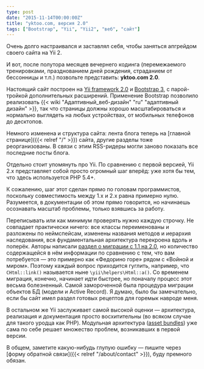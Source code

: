 ```yaml
---
type: post
date: "2015-11-14T00:00:00Z"
title: "yktoo.com, версия 2.0"
tags: ["Bootstrap", "Yii", "Yii2", "веб", "сайт"]
---
```


Очень долго настраивался и заставлял себя, чтобы заняться апгрейдом своего сайта на Yii 2.

И вот, после полутора месяцев вечернего кодинга (перемежаемого тренировками, празднованием дней рождения, страданием от бессонницы и т.п.) позвольте представить: **yktoo.com 2.0**.

Настоящий сайт построен на [Yii framework 2.0](http://www.yiiframework.com/) и [Bootstrap 3](http://getbootstrap.com/), с парой-тройкой дополнительных расширений. Применение Bootstrap позволило реализовать {{< wiki "Адаптивный_веб-дизайн" "ru" "адаптивный дизайн" >}}, так что страницы должны хорошо масштабироваться и нормально выглядеть на любых устройствах, от мобильных телефонов до десктопов.

Немного изменена и структура сайта: лента блога теперь на [главной странице]({{< relref "/" >}}) сайта, другие разделы тоже реорганизованы. В связи с этим RSS-ридеры могли заново показать все последние посты блога.

<!--more-->

Отдельно стоит упомянуть про Yii. По сравнению с первой версией, Yii 2.x представляет собой просто огромный шаг вперёд: уже хотя бы тем, что здесь используется PHP 5.4+.

К сожалению, шаг этот сделан прямо по головам программистов, поскольку совместимость между 1.x и 2.x равна примерно нулю. Разумеется, в документации об этом прямо говорится, но начинаешь осознавать масштаб проблемы, только взявшись за работу.

Переписывать или как минимум проверять нужно каждую строчку. Не совпадает практически ничего: все классы переименованы и разложены по неймспейсам, изменены названия методов и иерархия наследования, вся фундаментальная архитектура перекроена вдоль и поперёк. Авторы написали [раздел о миграции с 1.1 на 2.0](http://www.yiiframework.com/doc-2.0/guide-intro-upgrade-from-v1.html), но количество содержащейся в нём информации по сравнению с тем, что вам потребуется — это примерно как «Федорино горе» рядом с «Войной и миром». Поэтому каждый вопрос приходится гуглить, например, что `CHtml::link()` называется ныне `\yii\helpers\Html::a()`. Со временем миграция, конечно, начинает идти быстрее, но поначалу процесс этот весьма болезненный. Самой замороченной была процедура миграции объектов БД (модели и Active Record). Я думаю, было бы замечательно, если бы сайт имел раздел готовых рецептов для горемык навроде меня.

В остальном же Yii заслуживает самой высокой оценки — архитектура, реализация и документация просто восхитительны (во всяком случае для такого уродца как PHP). Модульная архитектура ([asset bundles](http://www.yiiframework.com/doc-2.0/guide-structure-assets.html)) уже сама по себе решает множество проблем, возникавших в первой версии.

В общем, заметите какую-нибудь глупую ошибку — пишите через [форму обратной связи]({{< relref "/about/contact" >}}), буду премного обязан.
